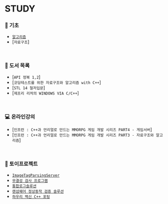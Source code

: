 #  STUDY 

### 📝 기초
   - [`알고리즘`](https://github.com/ktn1075/study/tree/main/algorithm)
   - [`자료구조`]
<br>

### 📗 도서 목록
   - [`API 정복 1,2`]
   - [`코딩테스트를 위한 자료구조와 알고리즘 with C++`]
   - [`STL 14 철저입문`]
   - [`제프리 리처의 WINDOWS VIA C/C++`]
<br>

### 💻 온라인강의
   - [`인프런 : C++과 언리얼로 만드는 MMORPG 게임 개발 시리즈 PART4 - 게임서버`]
   - [`인프런 : C++과 언리얼로 만드는 MMORPG 게임 개발 시리즈 PART3 - 자료구조와 알고리즘`]
<br>


### 📝 토이프로젝트
   - [`ImageTagParsingServer`](https://github.com/ktn1075/study/tree/main/algorithm)
   - [`무결성 검사 프로그램`](https://github.com/ktn1075/study/tree/main/algorithm)
   - [`통합로그솔루션`](https://github.com/ktn1075/study/tree/main/algorithm)
   - [`랜섬웨어 정상동작 검증 솔루션`](https://github.com/ktn1075/study/tree/main/algorithm)
   - [`하우리 백신 C++ 포팅`](https://github.com/ktn1075/study/tree/main/algorithm)


